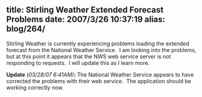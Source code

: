 title: Stirling Weather Extended Forecast Problems
date: 2007/3/26 10:37:19
alias: blog/264/
---
Stirling Weather is currently experiencing problems loading the extended forecast from the National Weather Service.  I am looking into the problems, but at this point it appears that the NWS web service server is not responding to requests.  I will update this as I learn more.

**Update** (_03/28/07 6:41AM)_**:** The National Weather Service appears to have corrected the problems with their web service.  The application should be working correctly now.